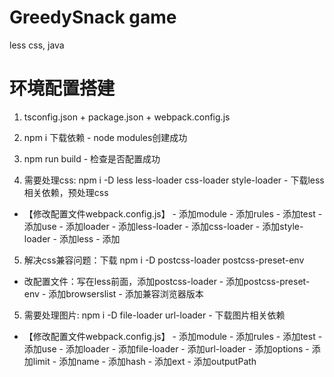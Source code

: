 # GreedySnack game
less css, java

# 环境配置搭建
1. tsconfig.json + package.json + webpack.config.js

2. npm i 下载依赖 - node modules创建成功

3. npm run build - 检查是否配置成功

4. 需要处理css: npm i -D less less-loader css-loader style-loader - 下载less相关依赖，预处理css 
- 【修改配置文件webpack.config.js】 - 添加module - 添加rules - 添加test - 添加use - 添加loader - 添加less-loader - 添加css-loader - 添加style-loader - 添加less - 添加

5. 解决css兼容问题：下载 npm i -D postcss-loader postcss-preset-env
- 改配置文件：写在less前面，添加postcss-loader - 添加postcss-preset-env - 添加browserslist - 添加兼容浏览器版本

5. 需要处理图片: npm i -D file-loader url-loader - 下载图片相关依赖
- 【修改配置文件webpack.config.js】 - 添加module - 添加rules - 添加test - 添加use - 添加loader - 添加file-loader - 添加url-loader - 添加options - 添加limit - 添加name - 添加hash - 添加ext - 添加outputPath


